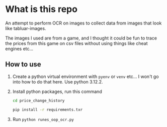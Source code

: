 # What is this repo

An attempt to perform OCR on images to collect data from images that look like tabluar-images.

The images I used are from a game, and I thought it could be fun to trace the prices from this game on csv files without using things like cheat engines etc...  

## How to use

1. Create a python virtual environment with `pyenv` or `venv` etc... I won't go into how to do that here. Use python 3.12.2.
2. Install python packages, run this command

   ```bash
   cd price_change_history
   ```

   ```bash
   pip install -r requirements.txr
   ```

3. Run `python runes_oop_ocr.py`
